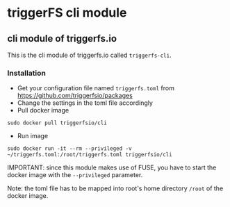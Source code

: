 # triggerFS cli module

## cli module of triggerfs.io
This is the cli module of triggerfs.io called `triggerfs-cli`.


### Installation
* Get your configuration file named `triggerfs.toml` from https://github.com/triggerfsio/packages
* Change the settings in the toml file accordingly
* Pull docker image
```
sudo docker pull triggerfsio/cli
```
* Run image
```
sudo docker run -it --rm --privileged -v ~/triggerfs.toml:/root/triggerfs.toml triggerfsio/cli
```

IMPORTANT: since this module makes use of FUSE, you have to start the docker image with the `--privileged` parameter.

Note: the toml file has to be mapped into root's home directory `/root` of the docker image.


